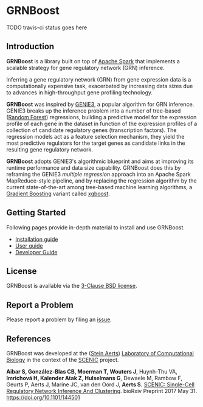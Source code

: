# GRNBoost

TODO travis-ci status goes here

## Introduction

__GRNBoost__ is a library built on top of [Apache Spark](http://spark.apache.org/) that implements a scalable
strategy for gene regulatory network (GRN) inference.

Inferring a gene regulatory network (GRN) from gene expression data is a computationally expensive task, exacerbated by increasing data sizes due to advances in high-throughput gene profiling technology.

__GRNBoost__ was inspired by [GENIE3](http://www.montefiore.ulg.ac.be/~huynh-thu/GENIE3.html), a popular algorithm for GRN inference. GENIE3 breaks up the inference problem into a number of tree-based ([Random Forest](https://en.wikipedia.org/wiki/Random_forest)) regressions, building a predictive model for the expression profile of each gene in the dataset in function of the expression profiles of a collection of candidate regulatory genes (transcription factors). The regression models act as a feature selection mechanism, they yield the most predictive regulators for the target genes as candidate links in the resulting gene regulatory network.

__GRNBoost__ adopts GENIE3's algorithmic blueprint and aims at improving its runtime performance and data size capability. GRNBoost does this by reframing the GENIE3 _multiple regression_ approach into an Apache Spark MapReduce-style pipeline, and by replacing the regression algorithm by the current state-of-the-art among tree-based machine learning algorithms, a [Gradient Boosting](https://en.wikipedia.org/wiki/Gradient_boosting) variant called [xgboost](https://xgboost.readthedocs.io/en/latest/).

## Getting Started

Following pages provide in-depth material to install and use GRNBoost.

* [Installation guide](docs/installation.md)
* [User guide](docs/user_guide.md)
* [Developer Guide](docs/developer_guide.md)

## License

GRNBoost is available via the [3-Clause BSD license](https://opensource.org/licenses/BSD-3-Clause).

## Report a Problem

Please report a problem by filing an [issue](https://github.com/aertslab/GRNBoost/issues/new).

## References

GRNBoost was developed at the ([Stein Aerts](http://www.vib.be/en/research/scientists/Pages/Stein-Aerts-Lab.aspx)) [Laboratory of Computational Biology](https://gbiomed.kuleuven.be/english/research/50000622/lcb) in the context of the [SCENIC](https://gbiomed.kuleuven.be/english/research/50000622/lcb/tools/scenic) project.

__Aibar S, González-Blas CB, Moerman T, Wouters J__, Huynh-Thu VA, __Imrichová H, Kalender Atak Z, Hulselmans G__, Dewaele M, Rambow F, Geurts P, Aerts J, Marine JC, van den Oord J, __Aerts S.__ [SCENIC: Single-Cell Regulatory Network Inference And Clustering](http://biorxiv.org/content/early/2017/05/31/144501). bioRxiv Preprint 2017 May 31. https://doi.org/10.1101/144501
